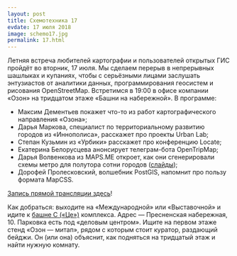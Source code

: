 ```yaml
---
layout: post
title: Схемотехника 17
evdate: 17 июля 2018
image: schemo17.jpg
permalink: 17.html
---
```

Летняя встреча любителей картографии и пользователей открытых ГИС пройдёт
во вторник, 17 июля. Мы сделаем перерыв в непрерывных шашлыках и купаниях, чтобы
с серьёзными лицами заслушать энтузиастов от аналитики данных, программирования
геосистем и рисования OpenStreetMap. Встретимся в 19:00 в офисе компании «Озон»
на тридцатом этаже «Башни на набережной». В программе:

* Максим Дементьев покажет что-то из работ картографического направления «Озона»;
* Дарья Маркова, специалист по территориальному развитию городов из «Иннополиса», расскажет про проекты Urban Lab;
* Степан Кузьмин из «Урбики» расскажет про конференцию Locate;
* Екатерина Белорусцева анонсирует телеграм-бота OpenTripMap;
* Дарья Волвенкова из MAPS.ME откроет, как они сгенерировали схемы метро для полутора сотни городов ([слайды](/slides/schemo17-metro.pdf));
* Дорофей Пролесковский, волшебник PostGIS, напомнит про пользу формата MapCSS.

[Запись прямой трансляции здесь](https://www.youtube.com/watch?v=8FVAD4PuNoY)!

Как добраться: выходите на «Международной» или «Выставочной» и идите к
[башне C («Це»)](https://www.openstreetmap.org/?mlat=55.74694&mlon=37.53673#map=17/55.74694/37.53673)
комплекса. Адрес — Пресненская набережная, 10. Парковка есть под «деловым центром».
Ищите на первом этаже стенд «Озон — митап», рядом с которым стоит куратор, раздающий бейджи.
Он (или она) объяснит, как подняться на тридцатый этаж и найти нужную комнату.

